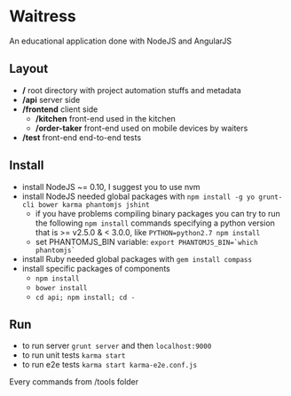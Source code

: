 # Waitress
An educational application done with NodeJS and AngularJS

## Layout
* **/** root directory with project automation stuffs and metadata
* **/api** server side
* **/frontend** client side
  * **/kitchen** front-end used in the kitchen
  * **/order-taker** front-end used on mobile devices by waiters
* **/test** front-end end-to-end tests

## Install
* install NodeJS ~= 0.10, I suggest you to use nvm
* install NodeJS needed global packages with `npm install -g yo grunt-cli bower karma phantomjs jshint`
  * if you have problems compiling binary packages you can try to run the following `npm install` commands specifying a python version that is >= v2.5.0 & < 3.0.0, like `PYTHON=python2.7 npm install`
  * set PHANTOMJS_BIN variable: ``export PHANTOMJS_BIN=`which phantomjs` ``
* install Ruby needed global packages with `gem install compass`
* install specific packages of components
  * `npm install`
  * `bower install`
  * `cd api; npm install; cd -`

## Run
* to run server `grunt server` and then `localhost:9000`
* to run unit tests `karma start`
* to run e2e tests `karma start karma-e2e.conf.js`

Every commands from /tools folder
